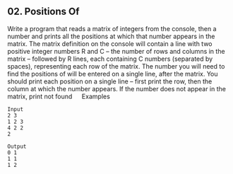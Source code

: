 ## 02. Positions Of

Write a program that reads a matrix of integers from the console, then a number and prints all the positions at which that number appears in the matrix. The matrix definition on the console will contain a line with two positive integer numbers R and C – the number of rows and columns in the matrix – followed by R lines, each containing C numbers (separated by spaces), representing each row of the matrix.
The number you will need to find the positions of will be entered on a single line, after the matrix.
You should print each position on a single line – first print the row, then the column at which the number appears.
If the number does not appear in the matrix, print not found
 
Examples
```
Input	
2 3
1 2 3
4 2 2
2	

Output
0 1
1 1
1 2
```

